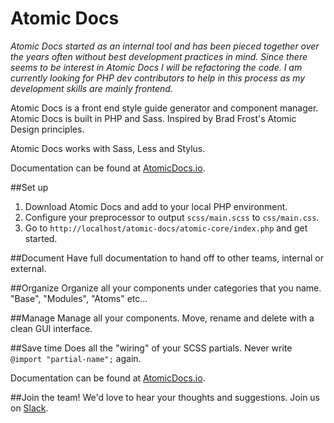 # Atomic Docs

*Atomic Docs started as an internal tool and has been pieced together over the years often without best development practices in mind. Since there seems to be interest in Atomic Docs I will be refactoring the code. I am currently looking for PHP dev contributors to help in this process as my development skills are mainly frontend.*

Atomic Docs is a front end style guide generator and component manager. Atomic Docs is built in PHP and Sass. Inspired by Brad Frost's Atomic Design principles.

Atomic Docs works with Sass, Less and Stylus.

Documentation can be found at <a href="http://atomicdocs.io/">AtomicDocs.io</a>.

<!--<img src="http://atomicdocs.io/img/demo1.gif" alt="atomic docs gif" />-->

##Set up

1. Download Atomic Docs and add to your local PHP environment.
2. Configure your preprocessor to output `scss/main.scss` to `css/main.css`.
3. Go to `http://localhost/atomic-docs/atomic-core/index.php` and get started.

##Document
Have full documentation to hand off to other teams, internal or external.

<!--<img src="http://atomicdocs.io/img/document.png" />-->

##Organize
Organize all your components under categories that you name. "Base", "Modules", "Atoms" etc...

<!--<img src="http://atomicdocs.io/img/organize.png"/>-->

##Manage
Manage all your components. Move, rename and delete with a clean GUI interface.

<!--<img src="http://atomicdocs.io/img/manage.gif" />-->

##Save time
Does all the "wiring" of your SCSS partials. Never write `@import "partial-name";` again.

<!--<img width="500" src="http://atomicdocs.io/img/helpful.png"/>-->

Documentation can be found at <a href="http://atomicdocs.io/">AtomicDocs.io</a>.

##Join the team!
We'd love to hear your thoughts and suggestions. Join us on <a href="https://nick578.typeform.com/to/NwX0ox">Slack</a>.


